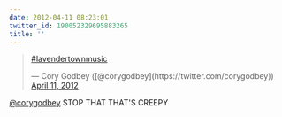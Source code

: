 ```yaml
---
date: 2012-04-11 08:23:01
twitter_id: 190052329695883265
title: ''
---
```


<blockquote class="twitter-tweet"><p lang="und" dir="ltr"><a href="https://twitter.com/hashtag/lavendertownmusic?src=hash&amp;ref_src=twsrc%5Etfw">#lavendertownmusic</a></p>&mdash; Cory Godbey ([@corygodbey](https://twitter.com/corygodbey)) <a href="https://twitter.com/corygodbey/status/189923129211109376?ref_src=twsrc%5Etfw">April 11, 2012</a></blockquote>
<script async src="https://platform.twitter.com/widgets.js" charset="utf-8"></script>

[@corygodbey](https://twitter.com/corygodbey) STOP THAT THAT'S CREEPY
